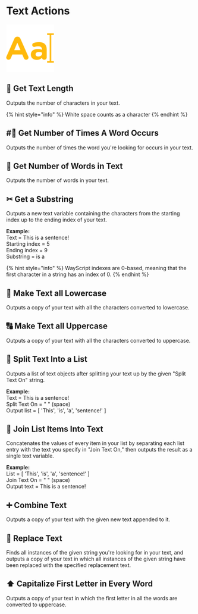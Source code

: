 # Text Actions

![Perform common programming operations on text.](../../.gitbook/assets/string_actions.png)

## 📏 **Get Text Length**

Outputs the number of characters in your text.

{% hint style="info" %}
White space counts as a character
{% endhint %}

## \#⃣ **Get Number of Times A Word Occurs**

Outputs the number of times the word you're looking for occurs in your text.

## 🔢 **Get Number of Words in Text**

Outputs the number of words in your text.

## ✂ **Get a Substring**

Outputs a new text variable containing the characters from the starting index up to the ending index of your text.

**Example:**  
Text = This is a sentence!  
Starting index = 5  
Ending index = 9  
Substring = is a

{% hint style="info" %}
WayScript indexes are 0-based, meaning that the first character in a string has an index of 0.
{% endhint %}

## 🔡 **Make Text all Lowercase**

Outputs a copy of your text with all the characters converted to lowercase.

## 🔠 **Make Text all Uppercase**

Outputs a copy of your text with all the characters converted to uppercase.

## 📃 **Split Text Into a List**

Outputs a list of text objects after splitting your text up by the given "Split Text On" string.

**Example:**  
Text = This is a sentence!  
Split Text On = " " \(space\)  
Output list = \[ 'This', 'is', 'a', 'sentence!' \]

## 🔗 Join List Items Into Text

Concatenates the values of every item in your list by separating each list entry with the text you specify in "Join Text On," then outputs the result as a single text variable.

**Example:**  
List = \[ 'This', 'is', 'a', 'sentence!' \]  
Join Text On = " " \(space\)  
Output text = This is a sentence!

## ➕ **Combine Text**

Outputs a copy of your text with the given new text appended to it.

## 🔎 **Replace Text**

Finds all instances of the given string you're looking for in your text, and outputs a copy of your text in which all instances of the given string have been replaced with the specified replacement text.

## ⬆ **Capitalize First Letter in Every Word**

Outputs a copy of your text in which the first letter in all the words are converted to uppercase.

